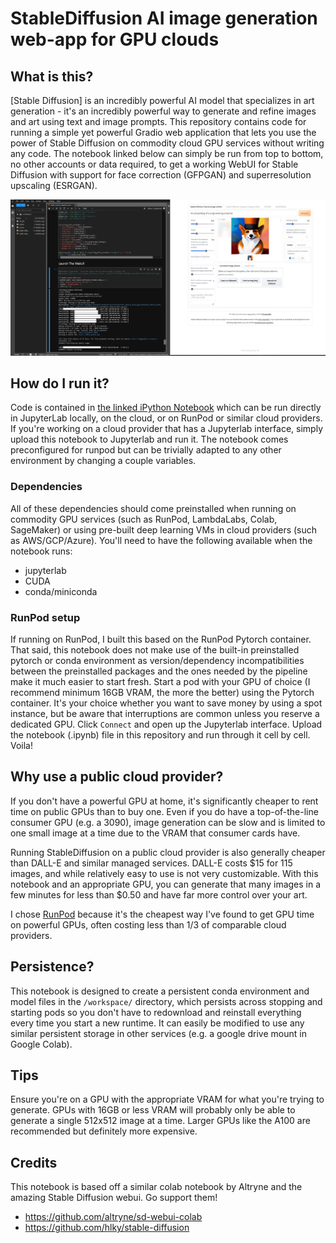 # StableDiffusion AI image generation web-app for GPU clouds
## What is this?
[Stable Diffusion] is an incredibly powerful AI model that specializes in art generation - it's an incredibly powerful way to generate and refine images and art using text and image prompts. This repository contains code for running a simple yet powerful Gradio web application that lets you use the power of Stable Diffusion on commodity cloud GPU services without writing any code. The notebook linked below can simply be run from top to bottom, no other accounts or data required, to get a working WebUI for Stable Diffusion with support for face correction (GFPGAN) and superresolution upscaling (ESRGAN).

![Screenshot of the webUI running](sd_webgui_runpod_screenshot.jpg)

## How do I run it?
Code is contained in [the linked iPython Notebook](stablediffusion_runpod_adapted_webgui.ipynb) which can be run directly in JupyterLab locally, on the cloud, or on RunPod or similar cloud providers. If you're working on a cloud provider that has a Jupyterlab interface, simply upload this notebook to Jupyterlab and run it. The notebook comes preconfigured for runpod but can be trivially adapted to any other environment by changing a couple variables. 

### Dependencies
All of these dependencies should come preinstalled when running on commodity GPU services (such as RunPod, LambdaLabs, Colab, SageMaker) or using pre-built deep learning VMs in cloud providers (such as AWS/GCP/Azure). You'll need to have the following available when the notebook runs:
- jupyterlab
- CUDA
- conda/miniconda

### RunPod setup
If running on RunPod, I built this based on the RunPod Pytorch container. That said, this notebook does not make use of the built-in preinstalled pytorch or conda environment as version/dependency incompatibilities between the preinstalled packages and the ones needed by the pipeline make it much easier to start fresh. Start a pod with your GPU of choice (I recommend minimum 16GB VRAM, the more the better) using the Pytorch container. It's your choice whether you want to save money by using a spot instance, but be aware that interruptions are common unless you reserve a dedicated GPU. Click `Connect` and open up the Jupyterlab interface. Upload the notebook (.ipynb) file in this repository and run through it cell by cell. Voila!

## Why use a public cloud provider?
If you don't have a powerful GPU at home, it's significantly cheaper to rent time on public GPUs than to buy one. Even if you do have a top-of-the-line consumer GPU (e.g. a 3090), image generation can be slow and is limited to one small image at a time due to the VRAM that consumer cards have. 

Running StableDiffusion on a public cloud provider is also generally cheaper than DALL-E and similar managed services. DALL-E costs $15 for 115 images, and while relatively easy to use is not very customizable. With this notebook and an appropriate GPU, you can generate that many images in a few minutes for less than $0.50 and have far more control over your art.

I chose [RunPod](https://www.runpod.io) because it's the cheapest way I've found to get GPU time on powerful GPUs, often costing less than 1/3 of comparable cloud providers. 

## Persistence?
This notebook is designed to create a persistent conda environment and model files in the `/workspace/` directory, which persists across stopping and starting pods so you don't have to redownload and reinstall everything every time you start a new runtime. It can easily be modified to use any similar persistent storage in other services (e.g. a google drive mount in Google Colab).

## Tips
Ensure you're on a GPU with the appropriate VRAM for what you're trying to generate. GPUs with 16GB or less VRAM will probably only be able to generate a single 512x512 image at a time. Larger GPUs like the A100 are recommended but definitely more expensive.

## Credits
This notebook is based off a similar colab notebook by Altryne and the amazing Stable Diffusion webui. Go support them!
- https://github.com/altryne/sd-webui-colab
- https://github.com/hlky/stable-diffusion
